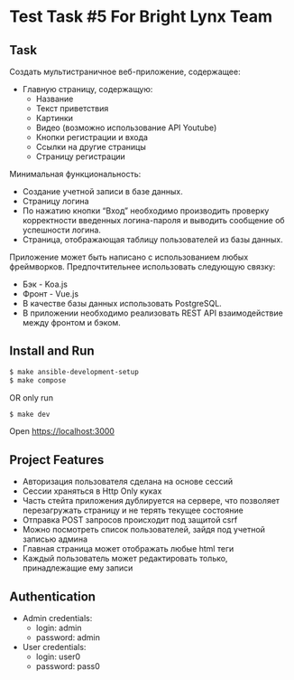 # Test Task #5 For Bright Lynx Team

## Task

Создать мультистраничное веб-приложение, содержащее: 
* Главную страницу, содержащую:
  * Название
  * Текст приветствия
  * Картинки
  * Видео (возможно использование API Youtube)
  * Кнопки регистрации и входа
  * Ссылки на другие страницы
  * Страницу регистрации

Минимальная функциональность:
* Cоздание учетной записи в базе данных.
* Страницу логина
* По нажатию кнопки “Вход” необходимо производить проверку корректности введенных логина-пароля и выводить сообщение об успешности логина.
* Страница, отображающая таблицу пользователей из базы данных.

Приложение может быть написано с использованием любых фреймворков. Предпочтительнее использовать следующую связку: 
* Бэк - Koa.js
* Фронт - Vue.js
* В качестве базы данных использовать PostgreSQL.
* В приложении необходимо реализовать REST API взаимодействие между фронтом и бэком.

## Install and Run

```bash
$ make ansible-development-setup
$ make compose 
```

OR only run

```bash
$ make dev
```

Open <https://localhost:3000>

## Project Features

* Авторизация пользователя сделана на основе сессий
* Сессии храняться в Http Only куках
* Часть стейта приложения дублируется на сервере, что позволяет перезагружать страницу и не терять текущее состояние
* Отправка POST запросов происходит под защитой csrf
* Можно посмотреть список пользователей, зайдя под учетной записью админа
* Главная страница может отображать любые html теги
* Каждый пользователь может редактировать только, принадлежащие ему записи

## Authentication

* Admin credentials:
  * login: admin
  * password: admin
* User credentials:
  * login: user0
  * password: pass0
